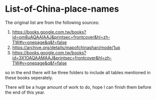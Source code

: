 # List-of-China-place-names
The original list are from the following sources:
1. https://books.google.com.tw/books?id=om8uAQAAIAAJ&printsec=frontcover&hl=zh-TW#v=onepage&q&f=false
2. https://archive.org/details/mapofchinashan/mode/1up
3. https://books.google.com.tw/books?id=3X1OAQAAMAAJ&printsec=frontcover&hl=zh-TW#v=onepage&q&f=false

so in the end there will be three folders to include all tables mentioned in these books seperately.

There will be a huge amount of work to do, hope I can finish them before the end of this year.
